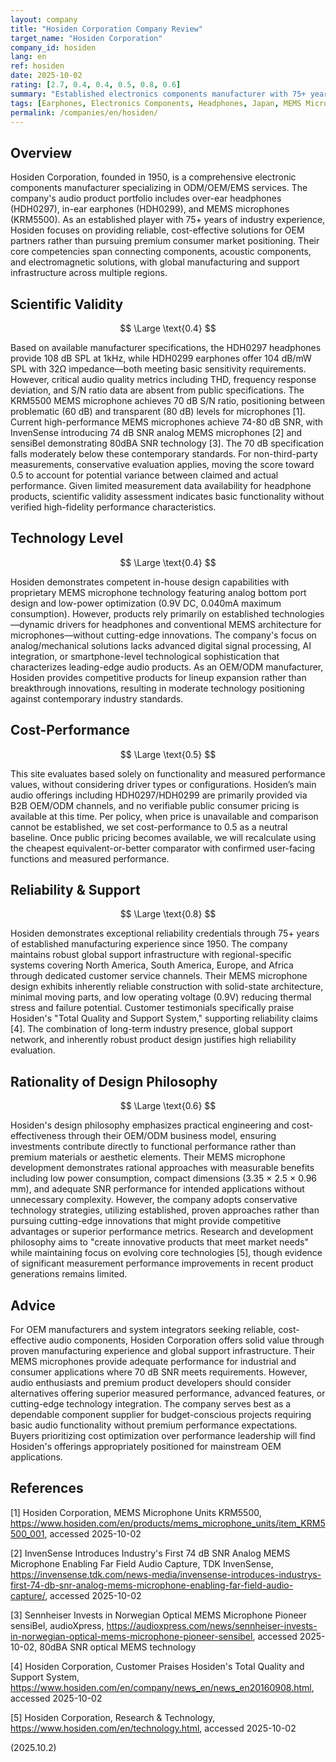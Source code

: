 ```yaml
---
layout: company
title: "Hosiden Corporation Company Review"
target_name: "Hosiden Corporation"
company_id: hosiden
lang: en
ref: hosiden
date: 2025-10-02
rating: [2.7, 0.4, 0.4, 0.5, 0.8, 0.6]
summary: "Established electronics components manufacturer with 75+ years of experience, offering reliable OEM/ODM audio solutions including headphones, earphones, and MEMS microphones, though lacking cutting-edge performance and innovation."
tags: [Earphones, Electronics Components, Headphones, Japan, MEMS Microphones, ODM, OEM]
permalink: /companies/en/hosiden/
---
```

## Overview

Hosiden Corporation, founded in 1950, is a comprehensive electronic components manufacturer specializing in ODM/OEM/EMS services. The company's audio product portfolio includes over-ear headphones (HDH0297), in-ear earphones (HDH0299), and MEMS microphones (KRM5500). As an established player with 75+ years of industry experience, Hosiden focuses on providing reliable, cost-effective solutions for OEM partners rather than pursuing premium consumer market positioning. Their core competencies span connecting components, acoustic components, and electromagnetic solutions, with global manufacturing and support infrastructure across multiple regions.

## Scientific Validity

$$ \Large \text{0.4} $$

Based on available manufacturer specifications, the HDH0297 headphones provide 108 dB SPL at 1kHz, while HDH0299 earphones offer 104 dB/mW SPL with 32Ω impedance—both meeting basic sensitivity requirements. However, critical audio quality metrics including THD, frequency response deviation, and S/N ratio data are absent from public specifications. The KRM5500 MEMS microphone achieves 70 dB S/N ratio, positioning between problematic (60 dB) and transparent (80 dB) levels for microphones [1]. Current high-performance MEMS microphones achieve 74-80 dB SNR, with InvenSense introducing 74 dB SNR analog MEMS microphones [2] and sensiBel demonstrating 80dBA SNR technology [3]. The 70 dB specification falls moderately below these contemporary standards. For non-third-party measurements, conservative evaluation applies, moving the score toward 0.5 to account for potential variance between claimed and actual performance. Given limited measurement data availability for headphone products, scientific validity assessment indicates basic functionality without verified high-fidelity performance characteristics.

## Technology Level

$$ \Large \text{0.4} $$

Hosiden demonstrates competent in-house design capabilities with proprietary MEMS microphone technology featuring analog bottom port design and low-power optimization (0.9V DC, 0.040mA maximum consumption). However, products rely primarily on established technologies—dynamic drivers for headphones and conventional MEMS architecture for microphones—without cutting-edge innovations. The company's focus on analog/mechanical solutions lacks advanced digital signal processing, AI integration, or smartphone-level technological sophistication that characterizes leading-edge audio products. As an OEM/ODM manufacturer, Hosiden provides competitive products for lineup expansion rather than breakthrough innovations, resulting in moderate technology positioning against contemporary industry standards.

## Cost-Performance

$$ \Large \text{0.5} $$

This site evaluates based solely on functionality and measured performance values, without considering driver types or configurations. Hosiden’s main audio offerings including HDH0297/HDH0299 are primarily provided via B2B OEM/ODM channels, and no verifiable public consumer pricing is available at this time. Per policy, when price is unavailable and comparison cannot be established, we set cost-performance to 0.5 as a neutral baseline. Once public pricing becomes available, we will recalculate using the cheapest equivalent-or-better comparator with confirmed user-facing functions and measured performance.

## Reliability & Support

$$ \Large \text{0.8} $$

Hosiden demonstrates exceptional reliability credentials through 75+ years of established manufacturing experience since 1950. The company maintains robust global support infrastructure with regional-specific systems covering North America, South America, Europe, and Africa through dedicated customer service channels. Their MEMS microphone design exhibits inherently reliable construction with solid-state architecture, minimal moving parts, and low operating voltage (0.9V) reducing thermal stress and failure potential. Customer testimonials specifically praise Hosiden's "Total Quality and Support System," supporting reliability claims [4]. The combination of long-term industry presence, global support network, and inherently robust product design justifies high reliability evaluation.

## Rationality of Design Philosophy

$$ \Large \text{0.6} $$

Hosiden's design philosophy emphasizes practical engineering and cost-effectiveness through their OEM/ODM business model, ensuring investments contribute directly to functional performance rather than premium materials or aesthetic elements. Their MEMS microphone development demonstrates rational approaches with measurable benefits including low power consumption, compact dimensions (3.35 × 2.5 × 0.96 mm), and adequate SNR performance for intended applications without unnecessary complexity. However, the company adopts conservative technology strategies, utilizing established, proven approaches rather than pursuing cutting-edge innovations that might provide competitive advantages or superior performance metrics. Research and development philosophy aims to "create innovative products that meet market needs" while maintaining focus on evolving core technologies [5], though evidence of significant measurement performance improvements in recent product generations remains limited.

## Advice

For OEM manufacturers and system integrators seeking reliable, cost-effective audio components, Hosiden Corporation offers solid value through proven manufacturing experience and global support infrastructure. Their MEMS microphones provide adequate performance for industrial and consumer applications where 70 dB SNR meets requirements. However, audio enthusiasts and premium product developers should consider alternatives offering superior measured performance, advanced features, or cutting-edge technology integration. The company serves best as a dependable component supplier for budget-conscious projects requiring basic audio functionality without premium performance expectations. Buyers prioritizing cost optimization over performance leadership will find Hosiden's offerings appropriately positioned for mainstream OEM applications.

## References

[1] Hosiden Corporation, MEMS Microphone Units KRM5500, https://www.hosiden.com/en/products/mems_microphone_units/item_KRM5500_001, accessed 2025-10-02

[2] InvenSense Introduces Industry's First 74 dB SNR Analog MEMS Microphone Enabling Far Field Audio Capture, TDK InvenSense, https://invensense.tdk.com/news-media/invensense-introduces-industrys-first-74-db-snr-analog-mems-microphone-enabling-far-field-audio-capture/, accessed 2025-10-02

[3] Sennheiser Invests in Norwegian Optical MEMS Microphone Pioneer sensiBel, audioXpress, https://audioxpress.com/news/sennheiser-invests-in-norwegian-optical-mems-microphone-pioneer-sensibel, accessed 2025-10-02, 80dBA SNR optical MEMS technology

[4] Hosiden Corporation, Customer Praises Hosiden's Total Quality and Support System, https://www.hosiden.com/en/company/news_en/news_en20160908.html, accessed 2025-10-02

[5] Hosiden Corporation, Research & Technology, https://www.hosiden.com/en/technology.html, accessed 2025-10-02

(2025.10.2)